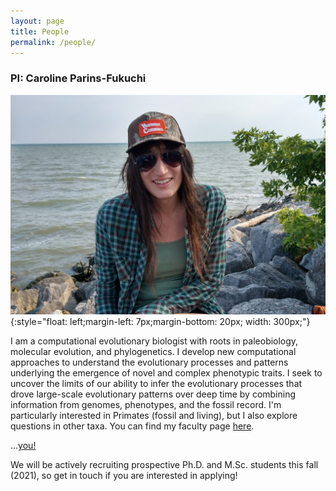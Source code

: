 ```yaml
---
layout: page
title: People
permalink: /people/
---
```



### PI: Caroline Parins-Fukuchi

![cpf](/assets/img/CPF_crop.jpg){:style="float: left;margin-left: 7px;margin-bottom: 20px; width: 300px;"}  

I am a computational evolutionary biologist with roots in paleobiology, molecular evolution, and phylogenetics. I develop new computational approaches to understand the evolutionary processes and patterns underlying the emergence of novel and complex phenotypic traits. I seek to uncover the limits of our ability to infer the evolutionary processes that drove large-scale evolutionary patterns over deep time by combining information from genomes, phenotypes, and the fossil record. I'm particularly interested in Primates (fossil and living), but I also explore questions in other taxa. You can find my faculty page [here](https://eeb.utoronto.ca/profile/parins-fukuchi-caroline/).

...[you!](mailto:c.parinsfukuchi@utoronto.ca) 

We will be actively recruiting prospective Ph.D. and M.Sc. students this fall (2021), so get in touch if you are interested in applying!

